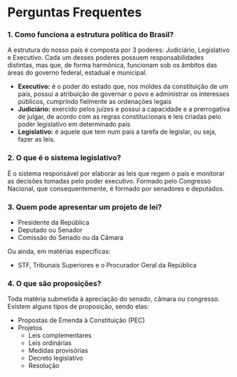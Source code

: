 # Perguntas Frequentes

### 1. Como funciona a estrutura política do Brasil?
A estrutura do nosso país é composta por 3 poderes: Judiciário, Legislativo e Executivo. Cada um desses poderes possuem responsabilidades distintas, mas que, de forma harmônica, funcionam sob os âmbitos das áreas do governo federal, estadual e municipal.
* **Executivo:** é o poder do estado que, nos moldes da constituição de um país, possui a atribuição de governar o povo e administrar os interesses públicos, cumprindo fielmente as ordenações legais
* **Judiciário:** exercido pelos juízes e possui a capacidade e a prerrogativa de julgar, de acordo com as regras constitucionais e leis criadas pelo poder legislativo em determinado país
* **Legislativo:** é aquele que tem num país a tarefa de legislar, ou seja, fazer as leis.

### 2. O que é o sistema legislativo?
É o sistema responsável por elaborar as leis que regem o país e monitorar as decisões tomadas pelo poder executivo.
Formado pelo Congresso Nacional, que consequentemente, é formado por senadores e deputados.

### 3. Quem pode apresentar um projeto de lei?
* Presidente da República
* Deputado ou Senador
* Comissão do Senado ou da Câmara 

Ou ainda, em matérias específicas:
* STF, Tribunais Superiores e o Procurador Geral da República

### 4. O que são proposições?
Toda matéria submetida à apreciação do senado, câmara ou congresso. Existem alguns tipos de proposição, sendo elas:
* Propostas de Emenda à Constituição (PEC)
* Projetos
  * Leis complementares
  * Leis ordinárias
  * Medidas provisórias
  * Decreto legislativo
  * Resolução
